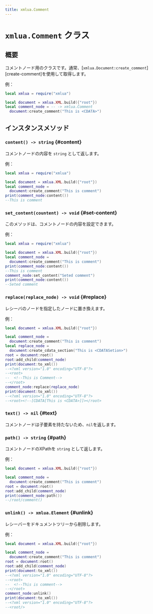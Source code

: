 ```yaml
---
title: xmlua.Comment
---
```


# `xmlua.Comment` クラス

## 概要

コメントノード用のクラスです。通常、[`xmlua.Document:create_comment`][create-comment]を使用して取得します。

例：

```lua
local xmlua = require("xmlua")

local document = xmlua.XML.build({"root"})
local comment_node = -- -> xmlua.Comment
  document:create_comment("This is <CDATA>")
```

## インスタンスメソッド

### `content() -> string` {#content}

コメントノードの内容を `string` として返します。

例：

```lua
local xmlua = require("xmlua")

local document = xmlua.XML.build({"root"})
local comment_node =
  document:create_comment("This is comment")
print(comment_node:content())
--This is comment
```

### `set_content(countent) -> void` {#set-content}

このメソッドは、コメントノードの内容を設定できます。

例：

```lua
local xmlua = require("xmlua")

local document = xmlua.XML.build({"root"})
local comment_node =
  document:create_comment("This is comment")
print(comment_node:content())
--This is comment
comment_node:set_content("Seted comment")
print(comment_node:content())
--Seted comment
```

### `replace(replace_node) -> void` {#replace}

レシーバのノードを指定したノードに置き換えます。

例：

```lua
local document = xmlua.XML.build({"root"})

local comment_node =
  document:create_comment("This is comment")
local replace_node =
  document:create_cdata_section("This is <CDATASetion>")
root = document:root()
root:add_child(comment_node)
print(document:to_xml())
--<?xml version="1.0" encoding="UTF-8"?>
--<root>
--  <!--This is Comment-->
--</root>
comment_node:replace(replace_node)
print(document:to_xml())
--<?xml version="1.0" encoding="UTF-8"?>
--<root><!--[CDATA[This is <CDATA>]]></root>
```

### `text() -> nil` {#text}

コメントノードは子要素を持たないため、`nil`を返します。

### `path() -> string` {#path}

コメントノードのXPathを `string` として返します。

例：

```lua
local document = xmlua.XML.build({"root"})

local comment_node =
  document:create_comment("This is comment")
root = document:root()
root:add_child(comment_node)
print(comment_node:path())
--/root/comment()
```

### `unlink() -> xmlua.Element` {#unlink}

レシーバーをドキュメントツリーから削除します。

例：

```lua
local document = xmlua.XML.build({"root"})

local comment_node =
  document:create_comment("This is comment")
root = document:root()
root:add_child(comment_node)
print(document:to_xml())
--<?xml version="1.0" encoding="UTF-8"?>
--<root>
--  <!--This is comment-->
--</root>
comment_node:unlink()
print(document:to_xml())
--<?xml version="1.0" encoding="UTF-8"?>
--<root/>
```
